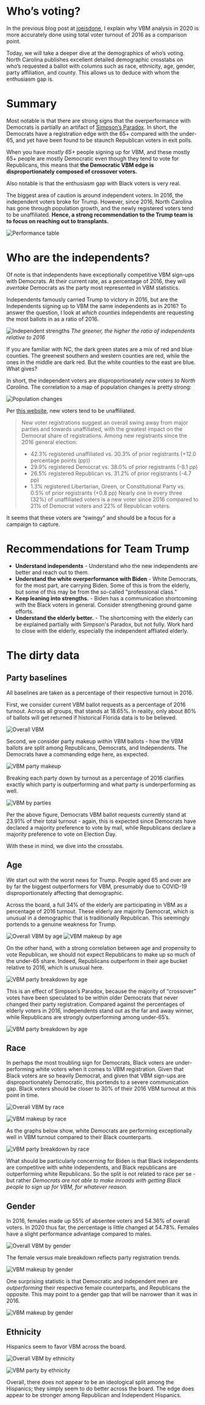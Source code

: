 # Who’s voting?

In the previous blog post at [joeisdone](http://joeisdone.github.io/), I explain why VBM analysis in 2020 is more accurately done using total voter turnout of 2016 as a comparison point. 

Today, we will take a deeper dive at the demographics of who’s voting. North Carolina publishes excellent detailed demographic crosstabs on who’s requested a ballot with columns such as race, ethnicity, age, gender, party affiliation, and county. This allows us to deduce with whom the enthusiasm gap is. 

# Summary

 Most notable is that there are strong signs that the overperformance with Democrats is partially an artifact of [Simpson’s Paradox](https://en.wikipedia.org/wiki/Simpson%27s_paradox). In short, the Democrats have a registration edge with the 65+ compared with the under-65, and yet have been found to be staunch Republican voters in exit polls. 

When you have *mostly 65+* people signing up for VBM, and these mostly 65+ people are mostly Democratic even though they tend to vote for Republicans, this means that **the Democratic VBM edge is disproportionately composed of crossover voters.**

Also notable is that the enthusiasm gap with Black voters is very real. 

The biggest area of caution is around independent voters. In 2016, the independent voters broke for Trump. However, since 2016, North Carolina has gone through population growth, and the newly registered voters tend to be unaffiliated. **Hence, a strong recommendation to the Trump team is to focus on reaching out to transplants.**

![Performance table](/images/perform-table.png)

# Who are the independents?

Of note is that independents have exceptionally competitive VBM sign-ups with Democrats. At their current rate, as a percentage of 2016, they will *overtake* Democrats as the party most represented in VBM statistics. 

Independents famously carried Trump to victory in 2016, but are the Independents signing up to VBM the same independents as in 2016? To answer the question, I look at *which counties* independents are requesting the most ballots in as a ratio of 2016. 

![Independent strengths](/images/independent-ratio.png)
*The greener, the higher the ratio of independents relative to 2016*

If you are familiar with NC, the dark green states are a mix of red and blue counties. The greenest southern and western counties are red, while the ones in the middle are dark red. But the white counties to the east are blue. What gives? 

In short, the independent voters are disproportionately *new voters to North Carolina*. The correlation to a map of population changes is pretty strong: 

![Population changes](/images/population-change.jpg)

Per [this website](https://www.ncdemography.org/2020/09/09/who-are-ncs-new-voters-a-2020-update/), new voters tend to be unaffiliated. 

> New voter registrations suggest an overall swing away from major parties and towards unaffiliated, with the greatest impact on the Democrat share of registrations. Among new registrants since the 2016 general election:
> * 42.3% registered unaffiliated vs. 30.3% of prior registrants (+12.0 percentage points (pp))
> * 29.9% registered Democrat vs. 38.0% of prior registrants (-8.1 pp)
> * 26.5% registered Republican vs. 31.2% of prior registrants (-4.7 pp)
> * 1.3% registered Libertarian, Green, or Constitutional Party vs. 0.5% of prior registrants (+0.8 pp)
> Nearly one in every three (32%) of unaffiliated voters is a new voter since 2016 compared to 21% of Democrat voters and 22% of Republican voters.

It seems that these voters are “swingy” and should be a focus for a campaign to capture. 

# Recommendations for Team Trump

* **Understand independents** - Understand who the new independents are better and reach out to them. 
* **Understand the white overperformance with Biden** - White Democrats, for the most part, are carrying Biden. Some of this is from the elderly, but some of this may be from the so-called "professional class."
* **Keep leaning into strengths.** - Biden has a communication shortcoming with the Black voters in general. Consider strengthening ground game efforts. 
* **Understand the elderly better.** - The shortcoming with the elderly can be explained partially with Simpson's Paradox, but not fully. Work hard to close with the elderly, especially the independent affliated elderly.  
  
# The dirty data

## Party baselines

All baselines are taken as a percentage of their respective turnout in 2016.  

First, we consider current VBM ballot requests as a percentage of 2016 turnout. Across all groups, that stands at 18.65%. In reality, only about 80% of ballots will get returned if historical Florida data is to be believed. 

![Overall VBM](/images/vbm-party-pct.png)

Second, we consider party makeup *within* VBM ballots - how the VBM ballots are split among Republicans, Democrats, and Independents. The Democrats have a commanding edge here, as expected. 

![VBM party makeup](/images/vbm-party-makeup.png)

Breaking each party down by turnout as a percentage of 2016 clarifies exactly which party is outperforming and what party is underperforming as well. 

![VBM by parties](/images/vbm-party-parties.png)

Per the above figure, Democrats VBM ballot requests currently stand at 23.91% of their total turnout - again, this is expected since Democrats have declared a majority preference to vote by mail, while Republicans declare a majority preference to vote on Election Day. 

With these in mind, we dive into the crosstabs. 

## Age

We start out with the worst news for Trump. People aged 65 and over are by far the biggest outperformers for VBM, presumably due to COVID-19 disproportionately affecting that demographic. 

Across the board, a full 34% of the elderly are participating in VBM as a percentage of 2016 turnout. These elderly are majority Democrat, which is unusual in a demographic that is traditionally Republican. This seemingly portends to a genuine weakness for Trump. 

![Overall VBM by age](/images/vbm-age-pct.png)
![VBM makeup by age](/images/vbm-age-makeup.png)

On the other hand, with a strong correlation between age and propensity to vote Republican, we should not expect Republicans to make up so much of the under-65 share. Indeed, Republicans outperform in their age bucket relative to 2016, which is unusual here. 

![VBM party breakdown by age](/images/vbm-age-parties.png)

This is an effect of Simpson’s Paradox, because the majority of “crossover” votes have been speculated to be within older Democrats that never changed their party registration. Compared against the percentages of elderly voters in 2016, independents stand out as the far and away winner, while Republicans are strongly outperforming among under-65’s. 

![VBM party breakdown by age](/images/vbm-age-2016.png)

## Race

In perhaps the most troubling sign for Democrats, Black voters are under-performing white voters when it comes to VBM registration. Given that Black voters are so heavily Democrat, and given that VBM sign-ups are disproportionately Democratic, this portends to a severe communication gap. Black voters should be closer to 30% of their 2016 VBM turnout at this point in time. 

![Overall VBM by race](/images/vbm-race-pct.png)

![VBM makeup by race](/images/vbm-race-makeup.png)

As the graphs below show, white Democrats are performing exceptionally well in VBM turnout compared to their Black counterparts. 

![VBM party breakdown by race](/images/vbm-race-parties.png)

What should be particularly concerning for Biden is that Black independents are competitive with white independents, and Black republicans are outperforming white Republicans. So the split is not related to race per se - but rather *Democrats are not able to make inroads with getting Black people to sign up for VBM, for whatever reason.*

## Gender

In 2016, females made up 55% of absentee voters and 54.36% of overall voters. In 2020 thus far, the percentage is little changed at 54.78%. Females have a slight performance advantage compared to males. 

![Overall VBM by gender](/images/vbm-gender-pct.png)

The female versus male breakdown reflects party registration trends. 

![VBM makeup by gender](/images/vbm-gender-makeup.png)

One surprising statistic is that Democratic and independent men are *outperforming* their respective female counterparts, and Republicans the opposite. This may point to a gender gap that will be narrower than it was in 2016. 

![VBM makeup by gender](/images/vbm-gender-parties.png)

## Ethnicity

Hispanics seem to favor VBM across the board. 

![Overall VBM by ethnicity](/images/vbm-ethnicity-pct.png)

![VBM party by ethnicity](/images/vbm-ethnicity-parties.png)

Overall, there does not appear to be an ideological split among the Hispanics; they simply seem to do better across the board. The edge does appear to be stronger among Republican and Independent Hispanics. 
